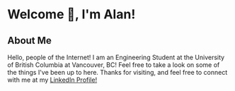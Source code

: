 # Welcome 👋, I'm Alan!

## About Me

Hello, people of the Internet! I am an Engineering Student at the University of British Columbia at Vancouver, BC! Feel free to take a look on some of the things I've been up to here. Thanks for visiting, and feel free to connect with me at my [LinkedIn Profile!](https://www.linkedin.com/in/alankcf/)

<!--
**alankcf/alankcf** is a ✨ _special_ ✨ repository because its `README.md` (this file) appears on your GitHub profile.

Here are some ideas to get you started:

- 🔭 I’m currently working on ...
- 🌱 I’m currently learning ...
- 👯 I’m looking to collaborate on ...
- 🤔 I’m looking for help with ...
- 💬 Ask me about ...
- 📫 How to reach me: ...
- 😄 Pronouns: ...
- ⚡ Fun fact: ...
-->
